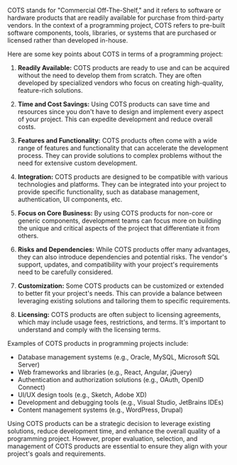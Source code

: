 COTS stands for "Commercial Off-The-Shelf," and it refers to software or hardware products that are readily available for purchase from third-party vendors. In the context of a programming project, COTS refers to pre-built software components, tools, libraries, or systems that are purchased or licensed rather than developed in-house.

Here are some key points about COTS in terms of a programming project:

1. **Readily Available:** COTS products are ready to use and can be acquired without the need to develop them from scratch. They are often developed by specialized vendors who focus on creating high-quality, feature-rich solutions.
    
2. **Time and Cost Savings:** Using COTS products can save time and resources since you don't have to design and implement every aspect of your project. This can expedite development and reduce overall costs.
    
3. **Features and Functionality:** COTS products often come with a wide range of features and functionality that can accelerate the development process. They can provide solutions to complex problems without the need for extensive custom development.
    
4. **Integration:** COTS products are designed to be compatible with various technologies and platforms. They can be integrated into your project to provide specific functionality, such as database management, authentication, UI components, etc.
    
5. **Focus on Core Business:** By using COTS products for non-core or generic components, development teams can focus more on building the unique and critical aspects of the project that differentiate it from others.
    
6. **Risks and Dependencies:** While COTS products offer many advantages, they can also introduce dependencies and potential risks. The vendor's support, updates, and compatibility with your project's requirements need to be carefully considered.
    
7. **Customization:** Some COTS products can be customized or extended to better fit your project's needs. This can provide a balance between leveraging existing solutions and tailoring them to specific requirements.
    
8. **Licensing:** COTS products are often subject to licensing agreements, which may include usage fees, restrictions, and terms. It's important to understand and comply with the licensing terms.
    

Examples of COTS products in programming projects include:

- Database management systems (e.g., Oracle, MySQL, Microsoft SQL Server)
- Web frameworks and libraries (e.g., React, Angular, jQuery)
- Authentication and authorization solutions (e.g., OAuth, OpenID Connect)
- UI/UX design tools (e.g., Sketch, Adobe XD)
- Development and debugging tools (e.g., Visual Studio, JetBrains IDEs)
- Content management systems (e.g., WordPress, Drupal)

Using COTS products can be a strategic decision to leverage existing solutions, reduce development time, and enhance the overall quality of a programming project. However, proper evaluation, selection, and management of COTS products are essential to ensure they align with your project's goals and requirements.